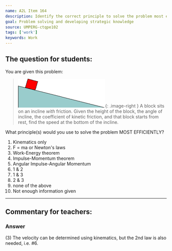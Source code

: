 ```yaml
---
name: A2L Item 164
description: Identify the correct principle to solve the problem most efficiently.
goal: Problem solving and developing strategic knowledge
source: UMPERG-ctqpe102
tags: ['work']
keywords: Work
---
```


## The question for students:

You are given this problem:

<blockquote>

![Item164_fig1.gif](../images/Item164_fig1.gif){: .image-right } A
block sits on an incline <i>with</i> friction. Given the height of the
block, the angle of incline, the coefficient of kinetic friction, and
that block starts from rest, find the speed at the bottom of the
incline.

</blockquote>

What principle(s) would you use to solve the problem MOST EFFICIENTLY?

1. Kinematics only
2. F = ma or Newton's laws
3. Work-Energy theorem
4. Impulse-Momentum theorem
5. Angular Impulse-Angular Momentum
6. 1 & 2
7. 1 & 3
8. 2 & 3
9. none of the above
10. Not enough information given


<hr/>

## Commentary for teachers:

### Answer 

(3) The velocity can be determined using kinematics, but the 2nd
law is also needed, i.e. #6.
